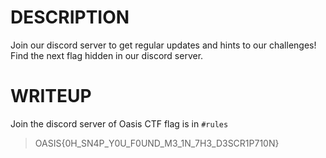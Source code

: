 # DESCRIPTION
Join our discord server to get regular updates and hints to our challenges! Find the next flag hidden in our discord server.
# WRITEUP
Join the discord server of Oasis CTF
flag is in `#rules`

> OASIS{0H_SN4P_Y0U_F0UND_M3_1N_7H3_D3SCR1P710N}
